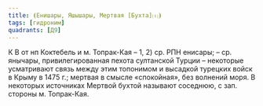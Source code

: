 ```yaml
---
title: ⦗Енишары, Яшышары, Мертвая [Бухта]⒯⦘
tags: [гидроним]
quadrants: [Д9]
---
```


К В от нп Коктебель и м. Топрак-Кая – 1, 2) ср. РПН енисары; – ср. янычары,
привилегированная пехота султанской Турции – некоторые усматривают связь между
этим топонимом и высадкой турецких войск в Крыму в 1475 г.; мертвая в смысле
«спокойная», без волнений моря. В некоторых источниках Мертвой бухтой называют
соседнюю, с зап. стороны м. Топрак-Кая.
